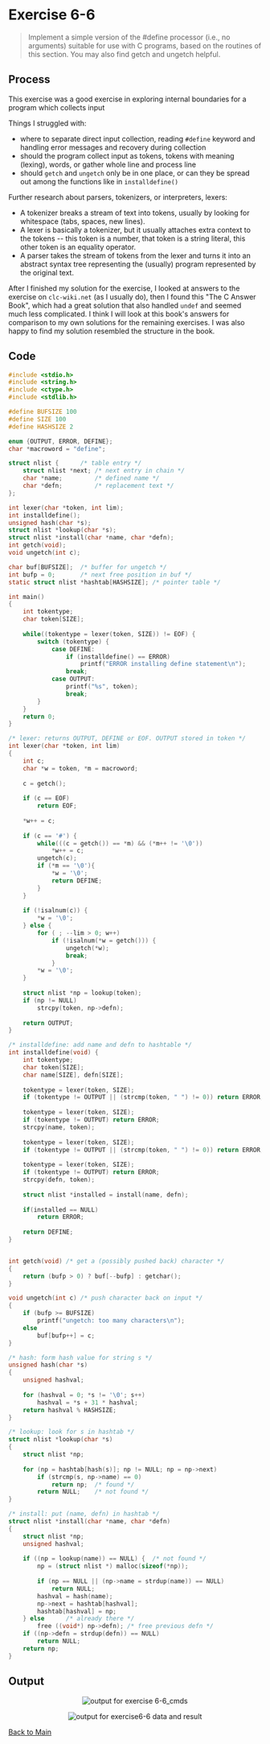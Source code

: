 # Exercise 6-6

> Implement a simple version of the #define processor (i.e., no arguments) suitable for use with C programs, based on the routines of this section.
> You may also find getch and ungetch helpful.

## Process
This exercise was a good exercise in exploring internal boundaries for a program which collects input

Things I struggled with:
- where to separate direct input collection, reading `#define` keyword and handling error messages and recovery during collection
- should the program collect input as tokens, tokens with meaning (lexing), words, or gather whole line and process line
- should `getch` and `ungetch` only be in one place, or can they be spread out among the functions like in `installdefine()`

Further research about parsers, tokenizers, or interpreters, lexers:
 - A tokenizer breaks a stream of text into tokens, usually by looking for whitespace (tabs, spaces, new lines).
 - A lexer is basically a tokenizer, but it usually attaches extra context to the tokens -- this token is a number, that token is a string literal, this other token is an equality operator.
 - A parser takes the stream of tokens from the lexer and turns it into an abstract syntax tree representing the (usually) program represented by the original text.

After I finished my solution for the exercise, I looked at answers to the exercise on `clc-wiki.net` (as I usually do), 
then I found this "The C Answer Book", which had a great solution that also handled `undef` and seemed much less complicated. 
I think I will look at this book's answers for comparison to my own solutions for the remaining exercises.
I was also happy to find my solution resembled the structure in the book.

## Code
```c
#include <stdio.h>
#include <string.h>
#include <ctype.h>
#include <stdlib.h>

#define BUFSIZE 100
#define SIZE 100
#define HASHSIZE 2

enum {OUTPUT, ERROR, DEFINE};
char *macroword = "define";

struct nlist {      /* table entry */
    struct nlist *next; /* next entry in chain */
    char *name;         /* defined name */
    char *defn;         /* replacement text */
};

int lexer(char *token, int lim);
int installdefine();
unsigned hash(char *s);
struct nlist *lookup(char *s);
struct nlist *install(char *name, char *defn);
int getch(void);
void ungetch(int c);

char buf[BUFSIZE];  /* buffer for ungetch */
int bufp = 0;       /* next free position in buf */
static struct nlist *hashtab[HASHSIZE]; /* pointer table */

int main()
{
    int tokentype;
    char token[SIZE];
    
    while((tokentype = lexer(token, SIZE)) != EOF) {
        switch (tokentype) {
            case DEFINE:
                if (installdefine() == ERROR)
                    printf("ERROR installing define statement\n");
                break;
            case OUTPUT:
                printf("%s", token);
                break;
        }   
    }
    return 0;
}

/* lexer: returns OUTPUT, DEFINE or EOF. OUTPUT stored in token */
int lexer(char *token, int lim)
{
    int c;
    char *w = token, *m = macroword;
        
    c = getch();
    
    if (c == EOF)
        return EOF;
    
    *w++ = c;
    
    if (c == '#') {
        while(((c = getch()) == *m) && (*m++ != '\0'))
            *w++ = c;
        ungetch(c);
        if (*m == '\0'){
            *w = '\0';
            return DEFINE;            
        }
    }
        
    if (!isalnum(c)) {
        *w = '\0';
    } else {
        for ( ; --lim > 0; w++)
            if (!isalnum(*w = getch())) {
                ungetch(*w);
                break;
            }
        *w = '\0';        
    }
    
    struct nlist *np = lookup(token);
    if (np != NULL)
        strcpy(token, np->defn);
    
    return OUTPUT;
}

/* installdefine: add name and defn to hashtable */
int installdefine(void) {
    int tokentype;
    char token[SIZE];
    char name[SIZE], defn[SIZE];
    
    tokentype = lexer(token, SIZE);
    if (tokentype != OUTPUT || (strcmp(token, " ") != 0)) return ERROR;
    
    tokentype = lexer(token, SIZE);
    if (tokentype != OUTPUT) return ERROR;
    strcpy(name, token);
    
    tokentype = lexer(token, SIZE);
    if (tokentype != OUTPUT || (strcmp(token, " ") != 0)) return ERROR;
    
    tokentype = lexer(token, SIZE);
    if (tokentype != OUTPUT) return ERROR;
    strcpy(defn, token);
    
    struct nlist *installed = install(name, defn);
    
    if(installed == NULL)
        return ERROR;
    
    return DEFINE;
}


int getch(void) /* get a (possibly pushed back) character */
{
    return (bufp > 0) ? buf[--bufp] : getchar();
}

void ungetch(int c) /* push character back on input */
{
    if (bufp >= BUFSIZE)
        printf("ungetch: too many characters\n");
    else
        buf[bufp++] = c;
}

/* hash: form hash value for string s */
unsigned hash(char *s)
{
    unsigned hashval;
    
    for (hashval = 0; *s != '\0'; s++)
        hashval = *s + 31 * hashval;
    return hashval % HASHSIZE;
}

/* lookup: look for s in hashtab */
struct nlist *lookup(char *s)
{
    struct nlist *np;
    
    for (np = hashtab[hash(s)]; np != NULL; np = np->next)
        if (strcmp(s, np->name) == 0)
            return np;  /* found */
        return NULL;    /* not found */
}

/* install: put (name, defn) in hashtab */
struct nlist *install(char *name, char *defn)
{
    struct nlist *np;
    unsigned hashval;
    
    if ((np = lookup(name)) == NULL) {  /* not found */
        np = (struct nlist *) malloc(sizeof(*np));
        
        if (np == NULL || (np->name = strdup(name)) == NULL)
            return NULL;
        hashval = hash(name);
        np->next = hashtab[hashval];
        hashtab[hashval] = np;
    } else      /* already there */
        free ((void*) np->defn); /* free previous defn */
    if ((np->defn = strdup(defn)) == NULL)
        return NULL;
    return np;
}
```

## Output
<p align="center">
  <image src="../assets/exercise6-6_cmds.jpg" alt="output for exercise 6-6_cmds" />
</p>
<p align="center">
  <image src="../assets/exercise6-6_data_and_result.jpg" alt="output for exercise6-6 data and result" />
</p>

[Back to Main](../readme.md)
